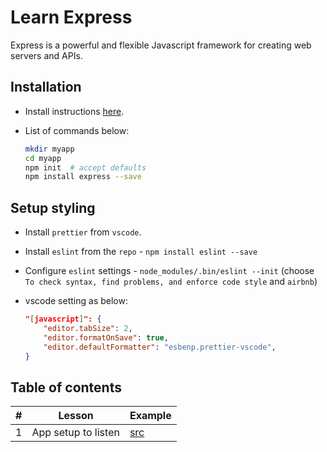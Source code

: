# Learn Express

Express is a powerful and flexible Javascript framework for creating web servers and APIs.

## Installation

- Install instructions [here](https://expressjs.com/en/starter/installing.html).
- List of commands below:

  ```bash
  mkdir myapp
  cd myapp
  npm init  # accept defaults
  npm install express --save
  ```

## Setup styling

- Install `prettier` from `vscode`.
- Install `eslint` from the `repo` - `npm install eslint --save`
- Configure `eslint` settings - `node_modules/.bin/eslint --init` (choose `To check syntax, find problems, and enforce code style` and `airbnb`)
- vscode setting as below:

  ```json
  "[javascript]": {
      "editor.tabSize": 2,
      "editor.formatOnSave": true,
      "editor.defaultFormatter": "esbenp.prettier-vscode",
  }
  ```

## Table of contents

| #   | Lesson              | Example                                                                              |
| --- | ------------------- | ------------------------------------------------------------------------------------ |
| 1   | App setup to listen | [src](https://github.com/wccalvin/learn-express/tree/main/myapp/01-setup-app-listen) |
